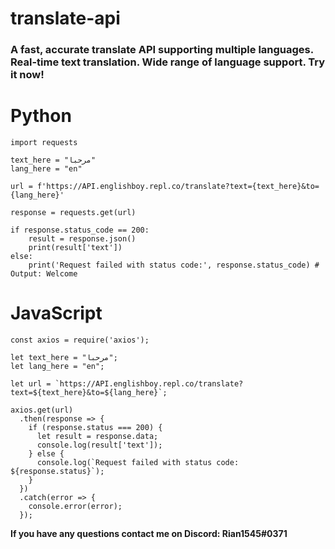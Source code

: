 # translate-api
### A fast, accurate translate API supporting multiple languages. Real-time text translation. Wide range of language support. Try it now!

# Python
```
import requests

text_here = "مرحبا"
lang_here = "en"

url = f'https://API.englishboy.repl.co/translate?text={text_here}&to={lang_here}'

response = requests.get(url)

if response.status_code == 200:
    result = response.json()
    print(result['text'])
else:
    print('Request failed with status code:', response.status_code) # Output: Welcome
```

# JavaScript
```
const axios = require('axios');

let text_here = "مرحبا";
let lang_here = "en";

let url = `https://API.englishboy.repl.co/translate?text=${text_here}&to=${lang_here}`;

axios.get(url)
  .then(response => {
    if (response.status === 200) {
      let result = response.data;
      console.log(result['text']);
    } else {
      console.log(`Request failed with status code: ${response.status}`);
    }
  })
  .catch(error => {
    console.error(error);
  });
```

**If you have any questions contact me on Discord: Rian1545#0371**
